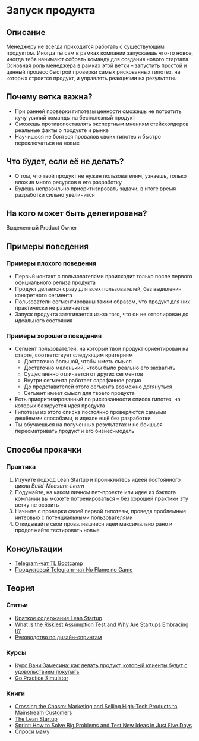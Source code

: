# Запуск продукта
## Описание
Менеджеру не всегда приходится работать с существующим продуктом. Иногда ты сам в рамках компании запускаешь что-то новое, иногда тебя нанимают собрать команду для создания нового стартапа. Основная роль менеджера в рамках этой ветки – запустить простой и ценный процесс быстрой проверки самых рискованных гипотез, на которых строится продукт, и управлять реакциями на результаты.

## Почему ветка важна?
- При ранней проверки гипотезы ценности сможешь не потратить кучу усилий команды на бесполезный продукт
- Сможешь противопоставлять экспертным мнениям стейкхолдеров реальные факты о продукте и рынке
- Научишься не бояться провалов своих гипотез и быстро переключаться на новые

## Что будет, если её не делать?
- О том, что твой продукт не нужен пользователям, узнаешь, только вложив много ресурсов в его разработку
- Будешь неправильно приоритизировать задачи, в итоге время разработки сильно увеличится

## На кого может быть делегирована?
Выделенный Product Owner

## Примеры поведения
### Примеры плохого поведения
- Первый контакт с пользователями происходит только после первого официального релиза продукта
- Продукт делается сразу для всех пользователей, без выделения конкретного сегмента
- Пользователи сегментированы таким образом, что продукт для них практически не различается
- Запуск продукта затягивается из-за того, что он не отполирован до идеального состояния

### Примеры хорошего поведения
- Сегмент пользователей, на который твой продукт ориентирован на старте, соответствует следующим критериям
    - Достаточно большой, чтобы иметь смысл
    - Достаточно маленький, чтобы было реально его захватить
    - Существенно отличается от других сегментов
    - Внутри сегмента работает сарафанное радио
    - До представителей этого сегмента возможно дотянуться
    - Сегмент имеет смысл для твоего продукта
- Есть приоритизированный по рискованности список гипотез, на которых базируется идея продукта
- Гипотезы из этого списка постоянно проверяются самыми дешёвыми способами, в идеале ещё без разработки
- Ты обучаешься на полученных результатах и не боишься пересматривать продукт и его бизнес-модель

## Способы прокачки
### Практика
1. Изучите подход Lean Startup и проникнитесь идеей постоянного цикла *Build-Measure-Learn*
2. Подумайте, на каком личном пет-проекте или идее из бэклога компании вы можете потренироваться – без хорошей практики эту ветку не освоить
3. Начните с проверки своей первой гипотезы, проведя проблемные интервью с потенциальными пользователями
4. Откидывайте свои провалившиеся идеи максимально рано и продолжайте тестировать новые

## Консультации
- [Telegram-чат TL Bootcamp](https://tlinks.run/tlbootcamp)
- [Продуктовый Telegram-чат No Flame no Game](https://t.me/joinchat/BrfI2UHjvA2HbQNSW4Irog)

## Теория
### Статьи
- [Краткое содержание Lean Startup](https://habr.com/ru/company/makeright/blog/299560/)
- [What Is the Riskiest Assumption Test and Why Are Startups Embracing It?](https://clutch.co/app-developers/resources/what-is-riskiest-assumption-test)
- [Руководство по дизайн-спринтам](https://ux.pub/oficialnoe-rukovodstvo-po-google-design-sprint-metodologiya-dizajn-sprintov/)

### Курсы
<!-- yaspeller ignore:start -->
- [Курс Вани Замесина: как делать продукт, который клиенты будут с удовольствием покупать](https://custdev.zamesin.me/)
- [Go Practice Simulator](https://simulator.gopractice.ru/)
<!-- yaspeller ignore:end -->

### Книги
- [Crossing the Chasm: Marketing and Selling High-Tech Products to Mainstream Customers](https://www.goodreads.com/book/show/61329.Crossing_the_Chasm)
- [The Lean Startup](https://www.goodreads.com/book/show/10127019-the-lean-startup)
- [Sprint: How to Solve Big Problems and Test New Ideas in Just Five Days](https://www.goodreads.com/book/show/25814544-sprint)
- [Спроси маму](http://momtestbook.com/ru/)
